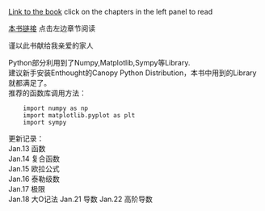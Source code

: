 [Link to the book](http://ryancheunggit.gitbooks.io/calculus-with-python/content/) click on the chapters in the left panel to read 

[本书链接](http://ryancheunggit.gitbooks.io/calculus-with-python/content/) 点击左边章节阅读

谨以此书献给我亲爱的家人

Python部分利用到了Numpy,Matplotlib,Sympy等Library.   
建议新手安装Enthought的Canopy Python Distribution，本书中用到的Library就都满足了。  
推荐的函数库调用方法：  
```
	import numpy as np
	import matplotlib.pyplot as plt
	import sympy
```


更新记录：  
Jan.13 函数  
Jan.14 复合函数  
Jan.15 欧拉公式  
Jan.16 泰勒级数  
Jan.17 极限   
Jan.18 大O记法
Jan.21 导数
Jan.22 高阶导数
